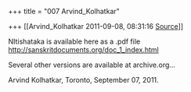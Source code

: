 +++
title = "007 Arvind_Kolhatkar"

+++
[[Arvind_Kolhatkar	2011-09-08, 08:31:16 [Source](https://groups.google.com/g/samskrita/c/3icHt2bK7Hk)]]



NItishataka is available here as a .pdf file  
<http://sanskritdocuments.org/doc_1_index.html>  
  
Several other versions are available at archive.org...  
  
Arvind Kolhatkar, Toronto, September 07, 2011.

